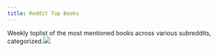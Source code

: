 ```yaml
---
title: Reddit Top Books
---
```


Weekly toplist of the most mentioned books across various subreddits, categorized.![](/assets/663aa05agy1firs51v18uj20lr2m5trz.jpg)

